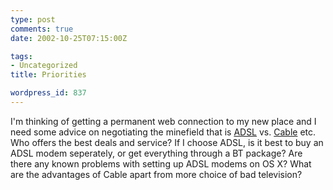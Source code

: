 ```yaml
---
type: post
comments: true
date: 2002-10-25T07:15:00Z

tags:
- Uncategorized
title: Priorities

wordpress_id: 837
---
```


I'm thinking of getting a permanent web connection to my new place and I need some advice on negotiating the minefield that is [ADSL](http://www.bt.com/broadband_information/index.html) vs. [Cable](http://www.blueyonder.co.uk/) etc. Who offers the best deals and service? If I choose ADSL, is it best to buy an ADSL modem seperately, or get everything through a BT package? Are there any known problems with setting up ADSL modems on OS X? What are the advantages of Cable apart from more choice of bad television?
